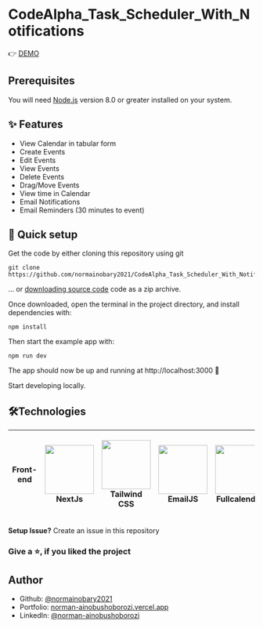# CodeAlpha_Task_Scheduler_With_Notifications


👉 [DEMO](https://kalenda-scheduler.vercel.app/)

## Prerequisites

You will need [Node.js](https://nodejs.org) version 8.0 or greater installed on your system.

<!-- FEATURE SECTION -->

## ✨ Features

- View Calendar in tabular form
- Create Events
- Edit Events
- View Events
- Delete Events
- Drag/Move Events
- View time in Calendar
- Email Notifications
- Email Reminders (30 minutes to event)

## 🚀 Quick setup

Get the code by either cloning this repository using git

```
git clone https://github.com/normainobary2021/CodeAlpha_Task_Scheduler_With_Notifications.git
```

... or [downloading source code](https://github.com/normainobary2021/CodeAlpha_Task_Scheduler_With_Notifications/archive/refs/heads/main.zip) code as a zip archive.

Once downloaded, open the terminal in the project directory, and install dependencies with:

```
npm install
```

Then start the example app with:

```
npm run dev
```

The app should now be up and running at http://localhost:3000 🚀

Start developing locally.


<!-- TECHNOLOGY SECTION -->

## 🛠️Technologies

| **Front-end** | <p align="center"><img src="https://www.rlogical.com/wp-content/uploads/2021/08/Rlogical-Blog-Images-thumbnail-1.png" width="100" height="100" /><br/>NextJs</p>                                                    | <p align="center"><img src="https://github.com/normainobary2021/CodeAlpha_Task_Scheduler_With_Notifications/assets/87012757/76ad7022-9c52-4fc3-a79d-6e984b47e606" width="100" height="100" /><br/>Tailwind CSS</p>                                                                | <p align="center"><img src="https://github.com/normainobary2021/CodeAlpha_Task_Scheduler_With_Notifications/assets/87012757/06d93b64-3229-4801-a309-8386efedbfa8" width="100" height="100" /><br/>EmailJS</p>                                                          | <p align="center"><img src="https://github.com/normainobary2021/CodeAlpha_Task_Scheduler_With_Notifications/assets/87012757/1e1f8eb3-2753-4e7c-8877-1c6dd7b3414f" width="100" height="100" /><br/>Fullcalendar</p>|
| ------------- | ------------------------------------------------------------------------------------------------------------------------------------------------------------------------------------------------------------------- | ---------------------------------------------------------------------------------------------------------------------------------------------------------------------------------------------------- | ---------------------------------------------------------------------------------------------------------------------------------------------------------------------- | ------------------------------------------------------------------------------------------------------------------------------------------------ |


**Setup Issue?**
Create an issue in this repository

### Give a ⭐, if you liked the project

## Author

- Github: [@normainobary2021](https://github.com/normainobary2021)
- Portfolio: [norman-ainobushoborozi.vercel.app](https://norman-ainobushoborozi.vercel.app/)
- LinkedIn: [@norman-ainobushoborozi](https://www.linkedin.com/in/norman-ainobushoborozi/)
